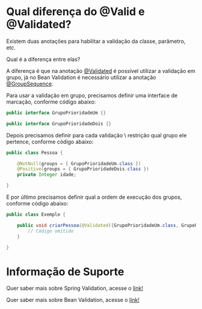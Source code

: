 # Qual diferença do @Valid e @Validated?

Existem duas anotações para habilitar a validação da classe, parâmetro, etc.

Qual é a diferença entre elas?

A diferença é que na anotação [@Validated](https://docs.spring.io/spring/docs/current/javadoc-api/org/springframework/validation/annotation/Validated.html) 
é possível utilizar a validação em grupo, já no Bean Validation é necessário utilizar a anotação [@GroupSequence](https://docs.oracle.com/javaee/7/api/javax/validation/GroupSequence.html).

Para usar a validação em grupo, precisamos definir uma interface de marcação, conforme código abaixo:

```java
public interface GrupoPrioridadeUm {}

public interface GrupoPrioridadeDois {}
```

Depois precisamos definir para cada validação \ restrição qual grupo ele pertence, conforme código abaixo:

```java
public class Pessoa {

    @NotNull(groups = { GrupoPrioridadeUm.class })
    @Positive(groups = { GrupoPrioridadeDois.class })
    private Integer idade;

}
```

E por último precisamos definir qual a ordem de execução dos grupos, conforme código abaixo:

```java
public class Exemplo {

    public void criarPessoa(@Validated({GrupoPrioridadeUm.class, GrupoPrioridadeDois.class}) Pessoa pessoa) {
        // Código omitido
    }

}
```

# Informação de Suporte

Quer saber mais sobre Spring Validation, acesse o [link!](https://docs.spring.io/spring/docs/current/spring-framework-reference/core.html#validation)

Quer saber mais sobre Bean Validation, acesse o [link!](https://beanvalidation.org/)